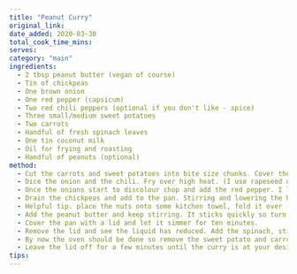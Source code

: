 ```yaml
---
title: "Peanut Curry"
original_link:
date_added: 2020-03-30
total_cook_time_mins:
serves:
category: "main"
ingredients:
  - 2 tbsp peanut butter (vegan of course)
  - Tin of chickpeas
  - One brown onion
  - One red pepper (capsicum)
  - Two red chili peppers (optional if you don't like - spice)
  - Three small/medium sweet potatoes
  - Two carrots
  - Handful of fresh spinach leaves
  - One tin coconut milk
  - Oil for frying and roasting
  - Handful of peanuts (optional)
method:
  - Cut the carrots and sweet potatoes into bite size chunks. Cover them with oil (I used 1cal spray) and season with salt and pepper. Place in the oven 200c for approximately 20/25 minutes or until they soften.
  - Dice the onion and the chili. Fry over high heat. (I use rapeseed oil).
  - Once the onions start to discolour chop and add the red pepper. I left those in larger chunks for bite.
  - Drain the chickpeas and add to the pan. Stirring and lowering the heat to medium. If you're adding extra nuts this is the stage to add them.
  - Helpful tip. place the nuts onto some kitchen towel, fold it over (covering the nuts) and bash them into pieces with a rolling pin. Just make sure you don't catch your fingers. You could use a plastic bag too but I try not to use the stuff.
  - Add the peanut butter and keep stirring. It sticks quickly so turn the heat down to low as soon as that happens and add the coconut milk.
  - Cover the pan with a lid and let it simmer for ten minutes.
  - Remove the lid and see the liquid has reduced. Add the spinach, stir and replace lid for 5 minutes.
  - By now the oven should be done so remove the sweet potato and carrot. Add them to the curry and stir.
  - Leave the lid off for a few minutes until the curry is at your desired thickness. Then serve. I served with rice but it would go nice with bread too.
tips:
---
```

